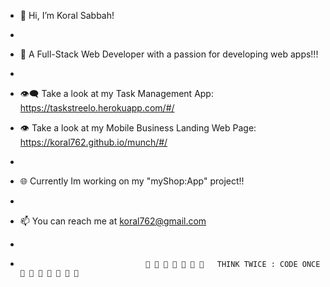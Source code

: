 -    👋 Hi, I’m Koral Sabbah!
- 
-    🔆 A Full-Stack Web Developer with a passion for developing web apps!!!
-
-    👁‍🗨 Take a look at my Task Management App: https://taskstreelo.herokuapp.com/#/

-    👁‍ Take a look at my Mobile Business Landing Web Page: https://koral762.github.io/munch/#/
- 
-    🌐 Currently Im working on my "myShop:App" project!!
- 
-    📫 You can reach me at koral762@gmail.com
- 
-                                 🤎 💛 🤎 💛 🤎 💛 🤎   THINK TWICE : CODE ONCE   🤎 💛 🤎 💛 🤎 💛 🤎
<!---
koral762/koral762 is a ✨ special ✨ repository because its `README.md` (this file) appears on your GitHub profile.
You can click the Preview link to take a look at your changes.
--->
